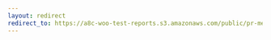 ```yaml
---
layout: redirect
redirect_to: https://a8c-woo-test-reports.s3.amazonaws.com/public/pr-merge/38404/e2e/index.html
---
```

